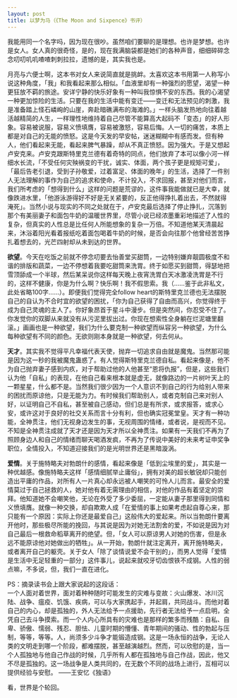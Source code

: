 ```yaml
---
layout: post
title: 以梦为马（《The Moon and Sixpence》书评）
---
```


我能用同一个名字吗，因为现在很吵。虽然咱们要聊的是理想。也许是梦想。也许是女人。女人真的很奇怪，是的，现在我满脑袋都是她们的各种声音，细细碎碎念念叨叨叽叽喳喳刺刺拉拉，遗憾的是，其实我也是。

月亮与六便士啊，这本书对女人来说简直就是挑衅。太喜欢这本书用第一人称写小说这种角度，「我」和我看起来那么相似。「血液里却有一种强烈的愿望，渴望一种更狂放不羁的旅途。安详宁静的快乐好象有一种叫我惊惧不安的东西。我的心渴望一种更加惊险的生活。只要在我的生活中能有变迁——变迁和无法预见的刺激，我是准备踏上怪石嶙峋的山崖，奔赴暗礁满布的海滩的。」一样头脑发热地向往着越活越精简的人生，一样理性地维持着自己尽管不能算高大起码不「变态」的好人形象。容易被说服，容易义愤填膺，容易被激怒，容易后悔。人一切的痛苦，本质上都是对自己的无能的愤怒。这是今天发的早安帖，迷迷糊糊中有感而发。但有种人，他们看起来无能，看起来脾气暴躁，却从不真正愤怒。因为强大。于是又想起卢安克来。卢安克跟斯特里克兰德有着奇特的同点，他们放弃了本可以像小河一样细水长流，「不受任何灾殃祸变的干扰，诚实、体面，两个孩子更是规矩可爱」，「最后告老引退，受到子孙敬爱，过着富足、体面的晚年」的生活，选择了一件别人无法理解的事作为自己的追求和使命，不计投入，不求回报，甚至对他们而言，我们所考虑的「想得到什么」这样的问题是荒谬的，这件事我能做就已是大幸，就像跌进水里，「他游泳游得好不好是无关紧要的，反正他得挣扎着出去，不然就得淹死」。当然小说与现实的不同之处就在于，卢安克最后选择了停止挣扎，沉落到那个有美丽妻子和面包牛奶的温暖世界里，尽管小说已经浓墨重彩地描述了人性的复杂，但真实的人性总是比任何人所能想象的复杂一万倍。不知道他某天清晨起来，沐浴着阳光看着报纸吃着面包喝着牛奶的时候，是否会向往那个他曾经苦苦挣扎着想去的，光芒四射却从未到达的世界。

**欲望**。今天在吃饭之前就不停念叨要去怡善堂买甜筒，一边特别嫌弃靓圆极度不和谐的排版和蔬菜，一边不停想着我要吃甜筒来洗胃。终于如愿买到甜筒，得瑟地把雪顶舔成一个半球，然后某呆说你这样每天晚上夜宵洗胃白天冰激凌洗胃是不行的，这样不健康，你是为什么啊？快乐啊！我不假思索。我（……鉴于此非私文，此处省略100字……）。即便我们觉得完全follow heart的斯特里克兰德也无法摆脱自己的自认为不合时宜的欲望的困扰，「你为自己获得了自由而高兴，你觉得终于成为自己灵魂的主人了。你好象昂首于星斗中漫步。但是突然间，你忍受不住了。你发觉你的双脚从来就没有从污泥里拔出过。你现在想索性全身躺在烂泥塘里翻滚。」画画也是一种欲望，我们为什么要克制一种欲望而纵容另一种欲望，为什么每种欲望有不同的颜色。无欲则刚本身就是一种欲望，何去何从。

**天才**。其实我不觉得平凡幸福代表天使，抛弃一切追求自由就是魔鬼。当然那可能是因为这一秒的我被魔鬼蛊惑了。有人觉得斯特里克兰德自私。看起来像是，他不为自己抛弃妻子感到内疚，对于帮助过他的人他甚至“恩将仇报”，但是，这些我们认为他「自私」的表现，在他自己看来根本就是虚无，就像路边的一片树叶天上的一颗星星，什么都不是。当然我们很少因为一个人意识不到自己的行为给别人带来的困扰而原谅他，只是无能为力。有时候我们帮助别人，或者克制自己来对别人好，以证明自己不自私，甚至被自己感动，但们总是有所求，或求报答，或求心安，或许这对于良好的社交关系而言十分有利，但也确实冠冕堂皇。天才有一种功能，全神贯注，他们无视身边发生的事，无视周围的情绪，或者说，是视而不见。不知是全神贯注成就了天才还是因为天才所以全神贯注。如果有一天我们不再为了照顾身边人和自己的情绪而聊天喝酒发疯，不再为了传说中美好的未来考证申奖争职位，全情投入，不知道迎接我们的是光明世界还是黑暗漩涡。
 
**爱情**。关于施特略夫对勃朗什的感情，看起来像是「低到尘埃里的爱」，其实是一种优越感。像施特略夫这样「感情细腻举止庸俗」，拥有对美的超长敏锐却只能创造出平庸的作品，对所有人一片真心却永远被人嘲笑的可怜人儿而言。最安全的爱情莫过于自己拯救的人，她对他有着无需理由的相信，对他的作品有着坚定的崇拜。他知道她不会嘲笑他，无论在外受了多少委屈，一定能从妻子那里得到同情和义愤填膺。就像一种交换，却自欺欺人成「在爱情的事上如果考虑起自尊心来，那只能有一个原因：实际上你还是最爱自己」这般伟大的爱起来。所以当勃朗什要离开他时，那些极尽所能的挽回，与其说是因为对她无法割舍的爱，不如说是因为对自己最后一根救命稻草离开的绝望。但，「女人可以原谅男人对她的伤害，但是永远不能原谅他对她做出的牺牲」。从一开始，勃朗什就注定离开，离开施特略夫，或者离开自己的躯壳。关于女人「除了谈情说爱不会干别的」，而男人觉得「爱情是生活中无足轻重的一部分」这件事儿，说起来就咬牙切齿恨铁不成钢。人性的弱点嘛，不多说，但，我们一直在进化。 


PS：摘录读书会上跟大家说起的这段话： <br>
一个人面对着世界，面对着种种随时可能发生的灾难与变故：火山爆发、冰川沉陆、战争、瘟疫、饥饿、疾病，可以与大家携起手，并起肩，共同战斗。而他对着自己的内心，却是孤独的，外人无法给予一点援助，先行者无法给予一点启明，全凭自己去斗争摸索。而一个人内心所具有的灾难也是那样的繁多而残酷：自私、自卑、骄傲、懦弱、残忍、胆怯、儿童时期的懵懂、青年期间的骚动、性的勃起与压制，等等，等等。人，尚须多少斗争才能锻造成钢。这是一场永恒的战争，无论人类的文明走到哪一个阶段，都难摆脱，甚至越演越烈。然而，可以欣慰的是，当一个人孤独地与他自己作战的时候，几乎所有人都在孤独地与自己作战，因此，他又不尽是孤独的。这一场战争是人类共同的，在无数个不同的战场上进行，互相可以提供经验与安慰。 ——王安忆《独语》 

看，世界是个轮回。 
